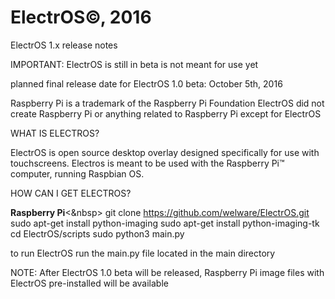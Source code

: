 # ElectrOS©, 2016

ElectrOS 1.x release notes

IMPORTANT: ElectrOS is still in beta is not meant for use yet

planned final release date for ElectrOS 1.0 beta: October 5th, 2016


Raspberry Pi is a trademark of the Raspberry Pi Foundation
ElectrOS did not create Raspberry Pi or anything related to Raspberry Pi except for ElectrOS

WHAT IS ELECTROS?

ElectrOS is open source desktop overlay designed specifically for use with touchscreens. Electros is meant to be used with the Raspberry Pi™ computer, running Raspbian OS.

HOW CAN I GET ELECTROS?

<b>Raspberry Pi</b><&nbsp>
git clone https://github.com/welware/ElectrOS.git
sudo apt-get install python-imaging
sudo apt-get install python-imaging-tk
cd ElectrOS/scripts
sudo python3 main.py

to run ElectrOS run the main.py file located in the main directory

NOTE: After ElectrOS 1.0 beta will be released, Raspberry Pi image files with ElectrOS pre-installed will be available

